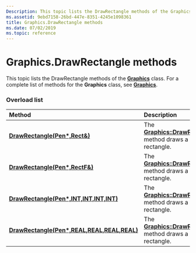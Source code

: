 ```yaml
---
Description: This topic lists the DrawRectangle methods of the Graphics class. For a complete list of methods for the Graphics class, see Graphics.
ms.assetid: 9ebd7158-26bd-447e-8351-4245e1098361
title: Graphics.DrawRectangle methods
ms.date: 07/02/2019
ms.topic: reference
---
```


# Graphics.DrawRectangle methods

This topic lists the DrawRectangle methods of the [**Graphics**](/windows/win32/api/gdiplusgraphics/nl-gdiplusgraphics-graphics) class. For a complete list of methods for the **Graphics** class, see [**Graphics**](/windows/win32/api/gdiplusgraphics/nl-gdiplusgraphics-graphics).

### Overload list



| Method                                                                                                                                  | Description                                                                                                                                                     |
|:----------------------------------------------------------------------------------------------------------------------------------------|:----------------------------------------------------------------------------------------------------------------------------------------------------------------|
| [**DrawRectangle(Pen\*,Rect&)**](/windows/win32/api/gdiplusgraphics/nf-gdiplusgraphics-graphics-drawrectangle(inconstpen_inconstrect_))                                          | The [**Graphics::DrawRectangle**](/windows/win32/api/gdiplusgraphics/nf-gdiplusgraphics-graphics-drawrectangle(inconstpen_inconstrect_)) method draws a rectangle.<br/>                            |
| [**DrawRectangle(Pen\*,RectF&)**](/previous-versions//ms536006(v=vs.85))                                        | The [**Graphics::DrawRectangle**](/previous-versions//ms536006(v=vs.85)) method draws a rectangle.<br/>                           |
| [**DrawRectangle(Pen\*,INT,INT,INT,INT)**](/windows/win32/api/gdiplusgraphics/nf-gdiplusgraphics-graphics-drawrectangle(inconstpen_inint_inint_inint_inint))         | The [**Graphics::DrawRectangle**](/windows/win32/api/gdiplusgraphics/nf-gdiplusgraphics-graphics-drawrectangle(inconstpen_inint_inint_inint_inint)) method draws a rectangle.<br/>     |
| [**DrawRectangle(Pen\*,REAL,REAL,REAL,REAL)**](/windows/win32/api/gdiplusgraphics/nf-gdiplusgraphics-graphics-drawrectangle(inconstpen_inreal_inreal_inreal_inreal)) | The [**Graphics::DrawRectangle**](/windows/win32/api/gdiplusgraphics/nf-gdiplusgraphics-graphics-drawrectangle(inconstpen_inreal_inreal_inreal_inreal)) method draws a rectangle.<br/> |



 

 